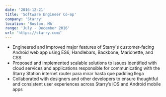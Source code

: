 ```yaml
---
date: '2016-12-21'
title: 'Software Engineer Co-op'
company: 'Starry'
location: 'Boston, MA'
range: 'July - December 2016'
url: 'https://starry.com/'
---
```


- Engineered and improved major features of Starry's customer-facing Android web app using ES6, Handlebars, Backbone, Marionette, and CSS
- Proposed and implemented scalable solutions to issues identified with cloud services and applications responsible for communicating with the Starry Station internet router para mirar hasta que padding llega
- Collaborated with designers and other developers to ensure thoughtful and consistent user experiences across Starry’s iOS and Android mobile apps

